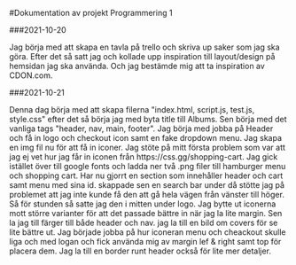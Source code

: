 #Dokumentation av projekt Programmering 1


###2021-10-20
<p> Jag börja med att skapa en tavla på trello och skriva up saker som jag ska göra. Efter det
så satt jag och kollade upp inspiration till layout/design på hemsidan jag ska använda. Och 
jag bestämde mig att ta inspiration av CDON.com.</p>

###2021-10-21
<p>Denna dag börja med att skapa filerna "index.html, script.js, test.js, style.css" efter
det så börja jag med byta title till Albums. Sen börja med det vanliga tags
"header, nav, main, footer". Jag börja med jobba på Header och få in logo och checkout icon
samt en fake dropdown menu. Jag skapa en img fil nu för att få in iconer. Jag stöte på mitt 
första problem som var att jag ej vet hur jag får in iconen från https://css.gg/shopping-cart.
Jag gick istället över till google fonts och ladda ner två .png filer till hamburger menu och
shopping cart. Har nu gjorrt en section som innehåller header och cart samt menu med sina id.
skappade sen en search bar under då stötte jag på problemet att jag inte kunde få den att gå 
hela vägen från vänster till höger. Så för stunden så satte jag den i mitten under logo.
Jag bytte ut iconerna mott större varianter för att det passade bättre in när jag la lite
margin. Sen la jag till färger till både header och nav. jag la till en bild om covers för
se lite bättre ut. Jag började jobba på hur iconeran menu och cheackout skulle liga och med
logan och fick använda mig av margin lef & right samt top för placera dem. Jag la till en
border runt header också för lite mer detaljer.</p>